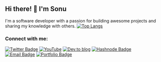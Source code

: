 ## Hi there! 👋 I'm Sonu

I'm a software developer with a passion for building awesome projects and sharing my knowledge with others.
[![Top Langs](https://github-readme-stats.vercel.app/api/top-langs/?username=SonuBardai&layout=donut&hide=css,html,ejs)](https://github.com/anuraghazra/github-readme-stats)

### Connect with me:
[![Twitter Badge](https://img.shields.io/badge/Twitter-1DA1F2?logo=twitter&logoColor=fff&style=for-the-badge)](https://twitter.com/SonuBardai)
[![YouTube](https://img.shields.io/badge/YouTube-%23FF0000.svg?style=for-the-badge&logo=YouTube&logoColor=white)](https://www.youtube.com/@sonubardai)
[![Dev.to blog](https://img.shields.io/badge/dev.to-0A0A0A?style=for-the-badge&logo=dev.to&logoColor=white)](https://dev.to/sonubardai)
[![Hashnode Badge](https://camo.githubusercontent.com/4903b1622b93d6b463a65bfd79c818140334fb599ee94d2c3143a3ba58683138/68747470733a2f2f696d672e736869656c64732e696f2f62616467652f486173686e6f64652d3239363246463f7374796c653d666f722d7468652d6261646765266c6f676f3d686173686e6f6465266c6f676f436f6c6f723d7768697465)](https://sonubardai.hashnode.dev/)
[![Email Badge](https://camo.githubusercontent.com/571384769c09e0c66b45e39b5be70f68f552db3e2b2311bc2064f0d4a9f5983b/68747470733a2f2f696d672e736869656c64732e696f2f62616467652f476d61696c2d4431343833363f7374796c653d666f722d7468652d6261646765266c6f676f3d676d61696c266c6f676f436f6c6f723d7768697465)](mailto:sonubardai9@gmail.com)
[![Portfolio Badge](https://img.shields.io/badge/Portfolio-f7ad19?logo=awesomelists&logoColor=000&style=for-the-badge)](https://sonubardai-portfolio.web.app/)

